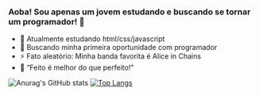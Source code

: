 ### Aoba! Sou apenas um jovem estudando e buscando se tornar um programador! 👋

<!--
**leonardoalc/leonardoalc** is a ✨ _special_ ✨ repository because its `README.md` (this file) appears on your GitHub profile.

Here are some ideas to get you started:

- 🔭 I’m currently working on ...
- 🌱 I’m currently learning ...
- 👯 I’m looking to collaborate on ...
- 🤔 I’m looking for help with ...
- 💬 Ask me about ...
- 📫 How to reach me: ...
- 😄 Pronouns: ...
- ⚡ Fun fact: ...
-->
- 🌱 Atualmente estudando html/css/javascript
- 🙂 Buscando minha primeira oportunidade com programador
- ⚡ Fato aleatório: Minha banda favorita é Alice in Chains
- 💙 “Feito é melhor do que perfeito!”

![Anurag's GitHub stats](https://github-readme-stats.vercel.app/api?username=leonardoalc&show_icons=true&theme=algolia)
[![Top Langs](https://github-readme-stats.vercel.app/api/top-langs/?username=leonardoalc&theme=algolia&layout=compact)](https://github.com/anuraghazra/github-readme-stats)
